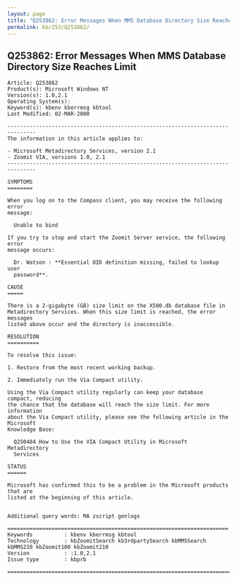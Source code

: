 ```yaml
---
layout: page
title: "Q253862: Error Messages When MMS Database Directory Size Reaches Limit"
permalink: kb/253/Q253862/
---
```


## Q253862: Error Messages When MMS Database Directory Size Reaches Limit

	Article: Q253862
	Product(s): Microsoft Windows NT
	Version(s): 1.0,2.1
	Operating System(s): 
	Keyword(s): kbenv kberrmsg kbtool
	Last Modified: 02-MAR-2000
	
	-------------------------------------------------------------------------------
	The information in this article applies to:
	
	- Microsoft Metadirectory Services, version 2.1 
	- Zoomit VIA, versions 1.0, 2.1 
	-------------------------------------------------------------------------------
	
	SYMPTOMS
	========
	
	When you log on to the Compass client, you may receive the following error
	message:
	
	  Unable to bind
	
	If you try to stop and start the Zoomit Server service, the following error
	message occurs:
	
	  Dr. Watson : **Essential OID definition missing, failed to lookup user
	  password**.
	
	CAUSE
	=====
	
	There is a 2-gigabyte (GB) size limit on the X500.db database file in
	Metadirectory Services. When this size limit is reached, the error messages
	listed above occur and the directory is inaccessible.
	
	RESOLUTION
	==========
	
	To resolve this issue:
	
	1. Restore from the most recent working backup.
	
	2. Immediately run the Via Compact utility.
	
	Using the Via Compact utility regularly can keep your database compact, reducing
	the chance that the database will reach the size limit. For more information
	about the Via Compact utility, please see the following article in the Microsoft
	Knowledge Base:
	
	  Q250484 How to Use the VIA Compact Utility in Microsoft Metadirectory
	  Services
	
	STATUS
	======
	
	Microsoft has confirmed this to be a problem in the Microsoft products that are
	listed at the beginning of this article.
	
	
	Additional query words: MA zscript genlogs
	
	======================================================================
	Keywords          : kbenv kberrmsg kbtool 
	Technology        : kbZoomitSearch kb3rdpartySearch kbMMSSearch kbMMS210 kbZoomit100 kbZoomit210
	Version           : :1.0,2.1
	Issue type        : kbprb
	
	=============================================================================
	

